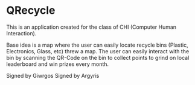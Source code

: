 # QRecycle


This is an application created for the class of CHI (Computer Human Interaction).

Base idea is a map where the user can easily locate recycle bins (Plastic, Electronics, Glass, etc) threw a map. The user can easily interact with the bin by scanning the QR-Code on the bin to collect points to grind on local leaderboard and win prizes every month.

Signed by Giwrgos
Signed by Argyris
